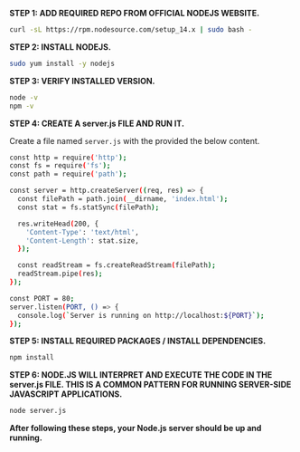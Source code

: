 
**STEP 1: ADD REQUIRED REPO FROM OFFICIAL NODEJS WEBSITE.**

```bash
curl -sL https://rpm.nodesource.com/setup_14.x | sudo bash -
```

**STEP 2: INSTALL NODEJS.**

```bash
sudo yum install -y nodejs
```

**STEP 3: VERIFY INSTALLED VERSION.**

```bash
node -v
npm -v
```

**STEP 4: CREATE A server.js FILE AND RUN IT.**

Create a file named `server.js` with the provided the below content.

```bash
const http = require('http');
const fs = require('fs');
const path = require('path');

const server = http.createServer((req, res) => {
  const filePath = path.join(__dirname, 'index.html');
  const stat = fs.statSync(filePath);

  res.writeHead(200, {
    'Content-Type': 'text/html',
    'Content-Length': stat.size,
  });

  const readStream = fs.createReadStream(filePath);
  readStream.pipe(res);
});

const PORT = 80;
server.listen(PORT, () => {
  console.log(`Server is running on http://localhost:${PORT}`);
});

```

**STEP 5: INSTALL REQUIRED PACKAGES / INSTALL DEPENDENCIES.**

```bash
npm install
```

**STEP 6: NODE.JS WILL INTERPRET AND EXECUTE THE CODE IN THE server.js FILE. THIS IS A COMMON PATTERN FOR RUNNING SERVER-SIDE JAVASCRIPT APPLICATIONS.**

```bash
node server.js
```

**After following these steps, your Node.js server should be up and running.**
